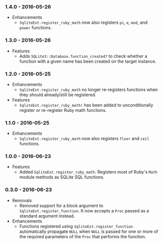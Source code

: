 ### 1.4.0 - 2016-05-26
* Enhancements
  * `SqliteExt.register_ruby_math` now also registers `pi`, `e`, `mod`,
    and `power` functions.

### 1.3.0 - 2016-05-26
* Features
  * Adds `SQLite3::Database.function_created?` to check whether a
    function with a given name has been created on the target instance.

### 1.2.0 - 2016-05-25
* Enhancements
  * `SqliteExt.register_ruby_math` no longer re-registers functions when
    they should already/still be registered.
* Features
  * `SqliteExt.register_ruby_math!` has been added to unconditionally
    register or re-register Ruby math functions.

### 1.1.0 - 2016-05-25
* Enhancements
  * `SqliteExt.register_ruby_math` now also registers `floor` and `ceil`
    functions.

### 1.0.0 - 2016-06-23
* Features
  * Added `SqliteExt.register_ruby_math`. Registers most of Ruby's `Math`
    module methods as SQLite SQL functions.

### 0.3.0 - 2016-06-23
* Removals
  * Removed support for a block argument to `SqliteExt.register_function`.
    It now accepts a `Proc` passed as a standard argument instead.
* Enhancements
  * Functions registered using `SqliteExt.register_function` automatically
    propagate `NULL` when `NULL` is passed for one or more of the required
    parameters of the `Proc` that performs the function.

